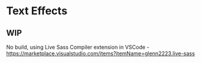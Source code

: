 # Text Effects

## WIP

No build, using Live Sass Compiler extension in VSCode - <https://marketplace.visualstudio.com/items?itemName=glenn2223.live-sass>
